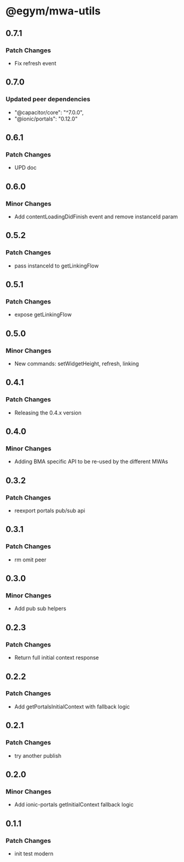 # @egym/mwa-utils

## 0.7.1

### Patch Changes

- Fix refresh event

## 0.7.0

### Updated peer dependencies

- "@capacitor/core": "^7.0.0",
- "@ionic/portals": "0.12.0"

## 0.6.1

### Patch Changes

- UPD doc

## 0.6.0

### Minor Changes

- Add contentLoadingDidFinish event and remove instanceId param

## 0.5.2

### Patch Changes

- pass instanceId to getLinkingFlow

## 0.5.1

### Patch Changes

- expose getLinkingFlow

## 0.5.0

### Minor Changes

- New commands: setWidgetHeight, refresh, linking

## 0.4.1

### Patch Changes

- Releasing the 0.4.x version

## 0.4.0

### Minor Changes

- Adding BMA specific API to be re-used by the different MWAs

## 0.3.2

### Patch Changes

- reexport portals pub/sub api

## 0.3.1

### Patch Changes

- rm omit peer

## 0.3.0

### Minor Changes

- Add pub sub helpers

## 0.2.3

### Patch Changes

- Return full initial context response

## 0.2.2

### Patch Changes

- Add getPortalsInitialContext with fallback logic

## 0.2.1

### Patch Changes

- try another publish

## 0.2.0

### Minor Changes

- Add ionic-portals getInitialContext fallback logic

## 0.1.1

### Patch Changes

- init test modern
